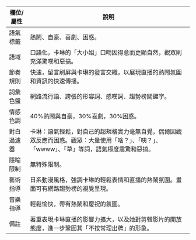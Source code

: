 | 欄位/屬性 | 說明 |
|---|---|
| 語氣標籤 | 熱鬧、自豪、喜劇、困惑。 |
| 語域 | 口語化，卡琳的「大小姐」口吻因得意而更顯自然，觀眾則充滿驚嘆和惡搞。 |
| 節奏規則 | 快速，留言刷屏與卡琳的發言交織，以展現直播的熱鬧氛圍和資訊的快速傳播。 |
| 詞彙色盤 | 網路流行語、誇張的形容詞、感嘆詞、趨勢榜關鍵字。 |
| 情感色調 | 40%熱鬧與自豪，30%喜劇，30%困惑。 |
| 對白過濾器 | 卡琳：語氣輕鬆，對自己的超規格實力毫無自覺，偶爾因觀眾反應而困惑。觀眾：大量使用「啥？」、「咦？」、「wwww」、「草」等詞，語氣極度震驚和惡搞。 |
| 隱喻限制 | 無特殊限制。 |
| 藝術指導 | 日系動漫風格，強調卡琳的輕鬆表情和直播的熱鬧氛圍。畫面可有網路趨勢榜的視覺呈現。 |
| 音樂指導 | 輕鬆愉快，帶有熱鬧和慶祝的氛圍。 |
| 備註 | 著重表現卡琳直播的影響力擴大，以及她對剪輯影片的開放態度，進一步鞏固其「不按常理出牌」的形象。 |
